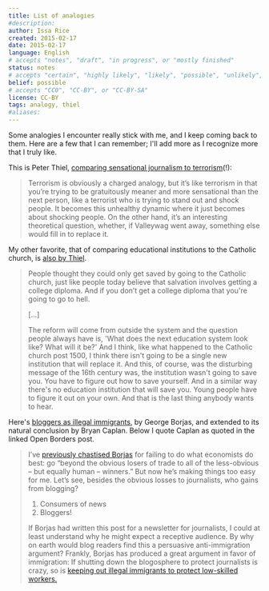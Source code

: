 ```yaml
---
title: List of analogies
#description: 
author: Issa Rice
created: 2015-02-17
date: 2015-02-17
language: English
# accepts "notes", "draft", "in progress", or "mostly finished"
status: notes
# accepts "certain", "highly likely", "likely", "possible", "unlikely", "highly unlikely", "remote", "impossible", "log", "emotional", or "fiction"
belief: possible
# accepts "CC0", "CC-BY", or "CC-BY-SA"
license: CC-BY
tags: analogy, thiel
#aliases: 
---
```


Some analogies I encounter really stick with me, and I keep coming back to them.
Here are a few that I can remember; I'll add more as I recognize more that I truly like.

This is Peter Thiel, [comparing sensational journalism to terrorism](https://www.pehub.com/2009/05/peter-thiel-on-valleywag-its-the-silicon-valley-equivalent-of-al-qaeda/)(!):

> Terrorism is obviously a charged analogy, but it’s like terrorism in that you’re trying to be gratuitously meaner and more sensational than the next person, like a terrorist who is trying to stand out and shock people. It becomes this unhealthy dynamic where it just becomes about shocking people. On the other hand, it’s an interesting theoretical question, whether, if Valleywag went away, something else would fill in to replace it.


My other favorite, that of comparing educational institutions to the Catholic church, is [also by Thiel](advice-for-young-people#peter-thiel).

> People thought they could only get saved by going to the Catholic church, just like people today believe that salvation involves getting a college diploma. And if you don’t  get a college diploma that you're going to go to hell.
>
> \[...\]
>
> The reform will come from outside the system and the question people
> always have is, 'What does the next education system look like? What
> will it be?' And I think, like what happened to the Catholic church
> post 1500,  I think there isn't going to be a single new institution
> that will replace it. And this, of course, was the disturbing message
> of the 16th century was, the institution wasn't going to save you. You
> have to figure out how to save yourself. And in a similar way there's
> no education institution that will save you. Young people have to
> figure it out on your own. And that is the last thing anybody wants to
> hear.

Here's [bloggers as illegal immigrants](http://openborders.info/bloggers-as-illegal-immigrants/), by George Borjas, and extended to its natural conclusion by Bryan Caplan.
Below I quote Caplan as quoted in the linked Open Borders post.


> I’ve [previously chastised Borjas](http://econlog.econlib.org/archives/2007/05/borjas_whats_hi.html)
> for failing to do what economists do best: go “beyond the obvious
> losers of trade to all of the less-obvious – but equally human –
> winners.” But now he’s making things too easy for me. Let’s see,
> besides the obvious losses to journalists, who gains from blogging?
>
> 1. Consumers of news
> 2. Bloggers!
>
> If Borjas had written this post for a newsletter for journalists, I
> could at least understand why he might expect a receptive audience. By
> why on earth would blog readers find this a persuasive
> anti-immigration argument? Frankly, Borjas has produced a great
> argument in favor of immigration: If shutting down the blogosphere to
> protect journalists is crazy, so is [keeping out illegal immigrants to protect low-skilled workers.](http://econlog.econlib.org/archives/2006/03/are_lowskilled.html)
